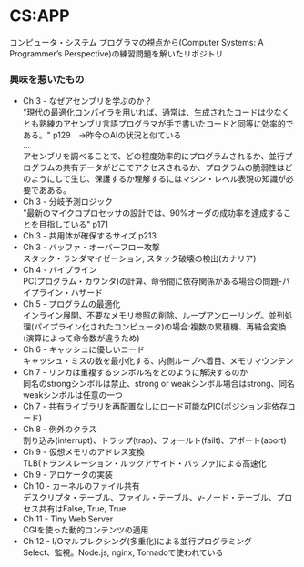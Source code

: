 # CS:APP
コンピュータ・システム プログラマの視点から(Computer Systems: A Programmer’s Perspective)の練習問題を解いたリポジトリ

### 興味を惹いたもの
- Ch 3 - なぜアセンブリを学ぶのか？
<br>  "現代の最適化コンパイラを用いれば、通常は、生成されたコードは少なくとも熟練のアセンブリ言語プログラマが手で書いたコードと同等に効率的である。" p129　->昨今のAIの状況と似ている
<br>  ...
<br>  アセンブリを調べることで、どの程度効率的にプログラムされるか、並行プログラムの共有データがどこでアクセスされるか、プログラムの脆弱性はどのようにして生じ、保護するか理解するにはマシン・レベル表現の知識が必要であある。
- Ch 3 - 分岐予測ロジック
<br>  "最新のマイクロプロセッサの設計では、90%オーダの成功率を達成することを目指している" p171
- Ch 3 - 共用体が確保するサイズ p213
- Ch 3 - バッファ・オーバーフロー攻撃
<br>  スタック・ランダマイゼーション, スタック破壊の検出(カナリア)
- Ch 4 - パイプライン
<br>  PC(プログラム・カウンタ)の計算、命令間に依存関係がある場合の問題-パイプライン・ハザード
- Ch 5 - プログラムの最適化
<br>  インライン展開、不要なメモリ参照の削除、ループアンローリング。並列処理(パイプライン化されたコンピュータ)の場合:複数の累積機、再結合変換(演算によって命令数が違うため)
- Ch 6 - キャッシュに優しいコード
<br>  キャッシュ・ミスの数を最小化する、内側ループへ着目、メモリマウンテン
- Ch 7 - リンカは重複するシンボル名をどのように解決するのか
<br>  同名のstrongシンボルは禁止、strong or weakシンボル場合はstrong、同名weakシンボルは任意の一つ
- Ch 7 - 共有ライブラリを再配置なしにロード可能なPIC(ポジション非依存コード)
- Ch 8 - 例外のクラス
<br>  割り込み(interrupt)、トラップ(trap)、フォールト(failt)、アボート(abort)
- Ch 9 - 仮想メモリのアドレス変換
<br>  TLB(トランスレーション・ルックアサイド・バッファ)による高速化
- Ch 9 - アロケータの実装
- Ch 10 - カーネルのファイル共有
<br>  デスクリプタ・テーブル、ファイル・テーブル、v-ノード・テーブル、プロセス共有はFalse, True, True
- Ch 11 - Tiny Web Server
<br>  CGIを使った動的コンテンツの適用
- Ch 12 - I/Oマルプレクシング(多重化)による並行プログラミング
<br>  Select、監視。Node.js, nginx, Tornadoで使われている
